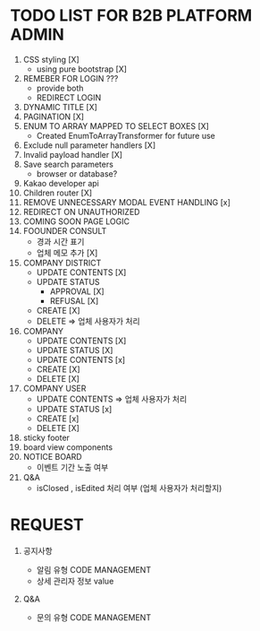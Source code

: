 # TODO LIST FOR B2B PLATFORM ADMIN

1. CSS styling [X]
   - using pure bootstrap [X]
2. REMEBER FOR LOGIN ???
   - provide both
   - REDIRECT LOGIN
3. DYNAMIC TITLE [X]
4. PAGINATION [X]
5. ENUM TO ARRAY MAPPED TO SELECT BOXES [X]
   - Created EnumToArrayTransformer for future use
6. Exclude null parameter handlers [X]
7. Invalid payload handler [X]
8. Save search parameters
   - browser or database?
9. Kakao developer api
10. Children router [X]
11. REMOVE UNNECESSARY MODAL EVENT HANDLING [x]
12. REDIRECT ON UNAUTHORIZED
13. COMING SOON PAGE LOGIC
14. FOOUNDER CONSULT
    - 경과 시간 표기
    - 업체 메모 추가 [X]
15. COMPANY DISTRICT
    - UPDATE CONTENTS [X]
    - UPDATE STATUS
      - APPROVAL [X]
      - REFUSAL [X]
    - CREATE [X]
    - DELETE => 업체 사용자가 처리
16. COMPANY
    - UPDATE CONTENTS [X]
    - UPDATE STATUS [X]
    - UPDATE CONTENTS [x]
    - CREATE [X]
    - DELETE [X]
17. COMPANY USER
    - UPDATE CONTENTS => 업체 사용자가 처리
    - UPDATE STATUS [x]
    - CREATE [x]
    - DELETE [X]
18. sticky footer
19. board view components
20. NOTICE BOARD
    - 이벤트 기간 노출 여부
21. Q&A
    - isClosed , isEdited 처리 여부 (업체 사용자가 처리할지)

# REQUEST

1. 공지사항

   - 알림 유형 CODE MANAGEMENT
   - 상세 관리자 정보 value

2. Q&A
   - 문의 유형 CODE MANAGEMENT
